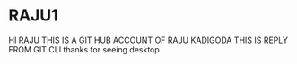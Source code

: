 # RAJU1
HI RAJU THIS IS A GIT HUB ACCOUNT OF RAJU KADIGODA 
THIS IS REPLY FROM GIT CLI 
thanks for seeing desktop
